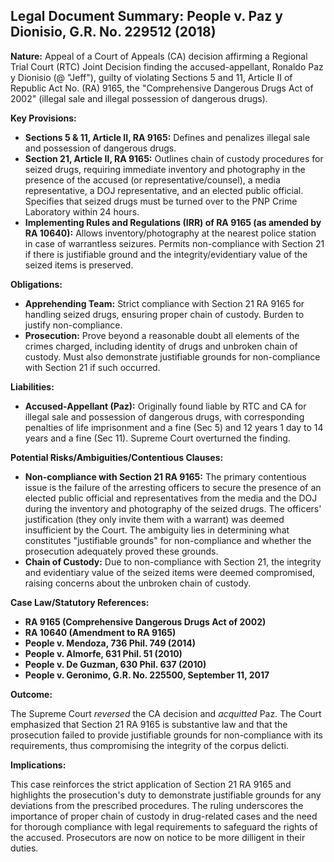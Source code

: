 ## Legal Document Summary: People v. Paz y Dionisio, G.R. No. 229512 (2018)

**Nature:** Appeal of a Court of Appeals (CA) decision affirming a Regional Trial Court (RTC) Joint Decision finding the accused-appellant, Ronaldo Paz y Dionisio (@ "Jeff"), guilty of violating Sections 5 and 11, Article II of Republic Act No. (RA) 9165, the "Comprehensive Dangerous Drugs Act of 2002" (illegal sale and illegal possession of dangerous drugs).

**Key Provisions:**

*   **Sections 5 & 11, Article II, RA 9165:** Defines and penalizes illegal sale and possession of dangerous drugs.
*   **Section 21, Article II, RA 9165:** Outlines chain of custody procedures for seized drugs, requiring immediate inventory and photography in the presence of the accused (or representative/counsel), a media representative, a DOJ representative, and an elected public official. Specifies that seized drugs must be turned over to the PNP Crime Laboratory within 24 hours.
*   **Implementing Rules and Regulations (IRR) of RA 9165 (as amended by RA 10640):** Allows inventory/photography at the nearest police station in case of warrantless seizures. Permits non-compliance with Section 21 if there is justifiable ground and the integrity/evidentiary value of the seized items is preserved.

**Obligations:**

*   **Apprehending Team:** Strict compliance with Section 21 RA 9165 for handling seized drugs, ensuring proper chain of custody. Burden to justify non-compliance.
*   **Prosecution:** Prove beyond a reasonable doubt all elements of the crimes charged, including identity of drugs and unbroken chain of custody. Must also demonstrate justifiable grounds for non-compliance with Section 21 if such occurred.

**Liabilities:**

*   **Accused-Appellant (Paz):** Originally found liable by RTC and CA for illegal sale and possession of dangerous drugs, with corresponding penalties of life imprisonment and a fine (Sec 5) and 12 years 1 day to 14 years and a fine (Sec 11). Supreme Court overturned the finding.

**Potential Risks/Ambiguities/Contentious Clauses:**

*   **Non-compliance with Section 21 RA 9165:** The primary contentious issue is the failure of the arresting officers to secure the presence of an elected public official and representatives from the media and the DOJ during the inventory and photography of the seized drugs. The officers' justification (they only invite them with a warrant) was deemed insufficient by the Court. The ambiguity lies in determining what constitutes "justifiable grounds" for non-compliance and whether the prosecution adequately proved these grounds.
*   **Chain of Custody:** Due to non-compliance with Section 21, the integrity and evidentiary value of the seized items were deemed compromised, raising concerns about the unbroken chain of custody.

**Case Law/Statutory References:**

*   **RA 9165 (Comprehensive Dangerous Drugs Act of 2002)**
*   **RA 10640 (Amendment to RA 9165)**
*   **People v. Mendoza, 736 Phil. 749 (2014)**
*   **People v. Almorfe, 631 Phil. 51 (2010)**
*   **People v. De Guzman, 630 Phil. 637 (2010)**
*   **People v. Geronimo, G.R. No. 225500, September 11, 2017**

**Outcome:**

The Supreme Court *reversed* the CA decision and *acquitted* Paz. The Court emphasized that Section 21 RA 9165 is substantive law and that the prosecution failed to provide justifiable grounds for non-compliance with its requirements, thus compromising the integrity of the corpus delicti.

**Implications:**

This case reinforces the strict application of Section 21 RA 9165 and highlights the prosecution's duty to demonstrate justifiable grounds for any deviations from the prescribed procedures. The ruling underscores the importance of proper chain of custody in drug-related cases and the need for thorough compliance with legal requirements to safeguard the rights of the accused. Prosecutors are now on notice to be more dilligent in their duties.
